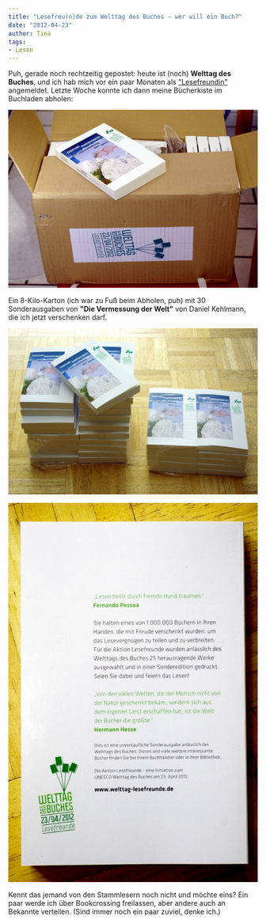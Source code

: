 ```yaml
---
title: "Lesefreu(n)de zum Welttag des Buches – wer will ein Buch?"
date: "2012-04-23" 
author: Tina
tags:
- Lesen
---
```


Puh, gerade noch rechtzeitig gepostet: heute ist (noch) **Welttag des Buches**, und ich hab mich vor ein paar Monaten als ["Lesefreundin"](http://www.welttag-des-buches.de/de/470021) angemeldet. Letzte Woche konnte ich dann meine Bücherkiste im Buchladen abholen:

[![](images/imgp8780.jpg "Buchkiste")](http://apfeleimer.wordpress.com/2012/04/23/lesefreunde-zum-welttag-des-buches-wer-will-ein-buch/imgp8780/)

Ein 8-Kilo-Karton (ich war zu Fuß beim Abholen, puh) mit 30 Sonderausgaben von **"Die Vermessung der Welt"** von Daniel Kehlmann, die ich jetzt verschenken darf.

[![](images/imgp8790.jpg "Buchstapel")](http://apfeleimer.wordpress.com/2012/04/23/lesefreunde-zum-welttag-des-buches-wer-will-ein-buch/imgp8790/)

[![](images/imgp8792.jpg "Lesefreunde-Vermessung")](http://apfeleimer.wordpress.com/2012/04/23/lesefreunde-zum-welttag-des-buches-wer-will-ein-buch/imgp8792/)

Kennt das jemand von den Stammlesern noch nicht und möchte eins? Ein paar werde ich über Bookcrossing freilassen, aber andere auch an Bekannte verteilen. (Sind immer noch ein paar zuviel, denke ich.)

